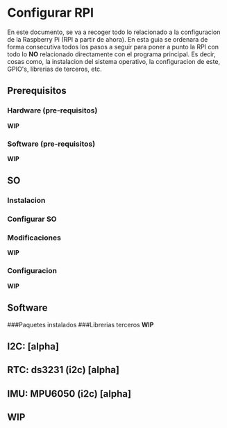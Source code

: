# Configurar RPI
En este documento, se va a recoger todo lo relacionado a la configuracion de la Raspberry Pi (RPI a partir de ahora). En esta guia se ordenara de forma consecutiva todos los pasos a seguir para poner a punto la RPI con todo lo **NO** relacionado directamente con el programa principal.
Es decir, cosas como, la instalacion del sistema operativo, la configuracion de este, GPIO's, librerias de terceros, etc.

## Prerequisitos

  ### Hardware (pre-requisitos)  
  
**WIP**
    
  ### Software (pre-requisitos)
  
**WIP**
  
## SO

  ### Instalacion
  ### Configurar SO
  ### Modificaciones
  
**WIP**
    
  ### Configuracion
  
**WIP**

## Software

  ###Paquetes instalados
  ###Librerias terceros
**WIP**  

## I2C: [alpha]

## RTC: ds3231 (i2c) [alpha]

## IMU: MPU6050 (i2c) [alpha]



## **WIP**
